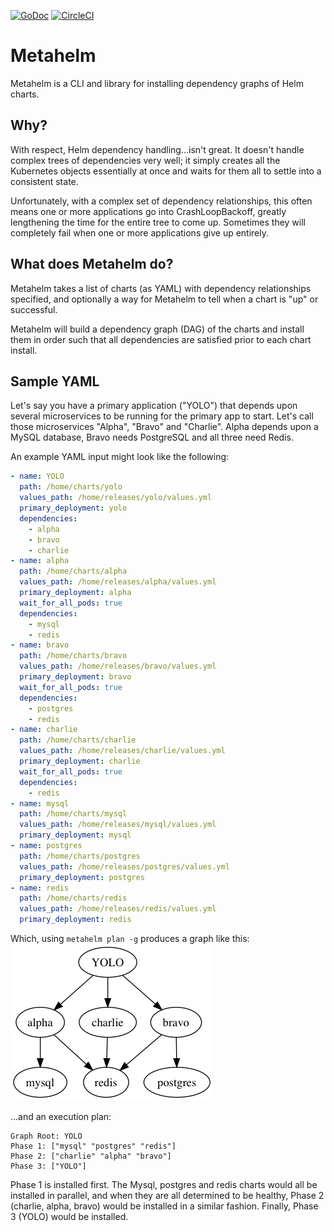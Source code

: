 [![GoDoc](https://godoc.org/github.com/dollarshaveclub/metahelm?status.svg)](http://godoc.org/github.com/dollarshaveclub/metahelm)
[![CircleCI](https://circleci.com/gh/dollarshaveclub/metahelm.svg?style=shield&circle-token=f906b4f6996b06331f7872e99bd2eb8d26bee537)](https://circleci.com/gh/dollarshaveclub/metahelm)

# Metahelm

Metahelm is a CLI and library for installing dependency graphs of Helm charts.

## Why?

With respect, Helm dependency handling...isn't great. It doesn't handle complex
trees of dependencies very well; it simply creates all the Kubernetes objects
essentially at once and waits for them all to settle into a consistent state.

Unfortunately, with a complex set of dependency relationships, this often means
one or more applications go into CrashLoopBackoff, greatly lengthening the time for
the entire tree to come up. Sometimes they will completely fail when one or
more applications give up entirely.

## What does Metahelm do?

Metahelm takes a list of charts (as YAML) with dependency relationships specified,
and optionally a way for Metahelm to tell when a chart is "up" or successful.

Metahelm will build a dependency graph (DAG) of the charts and install them in
order such that all dependencies are satisfied prior to each chart install.

## Sample YAML

Let's say you have a primary application ("YOLO") that depends upon several
microservices to be running for the primary app to start. Let's call those microservices
"Alpha", "Bravo" and "Charlie". Alpha depends upon a MySQL database, Bravo needs
PostgreSQL and all three need Redis.

An example YAML input might look like the following:

```yaml
- name: YOLO
  path: /home/charts/yolo
  values_path: /home/releases/yolo/values.yml
  primary_deployment: yolo
  dependencies:
    - alpha
    - bravo
    - charlie
- name: alpha
  path: /home/charts/alpha
  values_path: /home/releases/alpha/values.yml
  primary_deployment: alpha
  wait_for_all_pods: true
  dependencies:
    - mysql
    - redis
- name: bravo
  path: /home/charts/bravo
  values_path: /home/releases/bravo/values.yml
  primary_deployment: bravo
  wait_for_all_pods: true
  dependencies:
    - postgres
    - redis
- name: charlie
  path: /home/charts/charlie
  values_path: /home/releases/charlie/values.yml
  primary_deployment: charlie
  wait_for_all_pods: true
  dependencies:
    - redis
- name: mysql
  path: /home/charts/mysql
  values_path: /home/releases/mysql/values.yml
  primary_deployment: mysql
- name: postgres
  path: /home/charts/postgres
  values_path: /home/releases/postgres/values.yml
  primary_deployment: postgres
- name: redis
  path: /home/charts/redis
  values_path: /home/releases/redis/values.yml
  primary_deployment: redis
```

Which, using `metahelm plan -g` produces a graph like this:
<img src="example-graph.png" width="324" height="251"/>

...and an execution plan:

```
Graph Root: YOLO
Phase 1: ["mysql" "postgres" "redis"]
Phase 2: ["charlie" "alpha" "bravo"]
Phase 3: ["YOLO"]
```

Phase 1 is installed first. The Mysql, postgres and redis charts would all be installed
in parallel, and when they are all determined to be healthy, Phase 2 (charlie, alpha, bravo)
would be installed in a similar fashion. Finally, Phase 3 (YOLO) would be installed.
